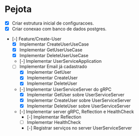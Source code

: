 # Pejota

- [x] Criar estrutura inicial de configuracoes.
- [x] Criar conexao com banco de dados postgres.
- [-] Feature/Create-User
  - [x] Implementar CreateUserUseCase
  - [x] Implementar GetUserUseCase
  - [x] Implementar DeleteUserUseCase
  - [-] Implementar UserServiceApplication
  - [ ] Implementar Email já cadastrado
    - [x] Implementar GetUser
    - [x] Implementar CreateUser
    - [x] Implementar DeleteUser
  - [-] Implementar UserServiceServer do gRPC
    - [x] Implementar GetUser sobre UserServiceServer
    - [x] Implementar CreateUser sobre UserServiceServer
    - [x] Implementar DeleteUser sobre UserServiceServer
  - [-] Implementar server gRPC, Reflection e HealthCheck
    - [-] Implementar Reflection
    - [ ] Implementar HealthCheck
    - [-] Registrar serviços no server UserServiceServer

